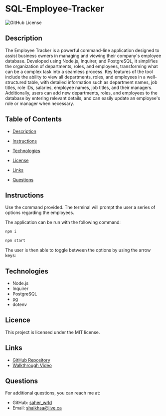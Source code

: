 # SQL-Employee-Tracker
![GitHub License](https://img.shields.io/badge/License-MIT-blue.svg)


## Description

The Employee Tracker is a powerful command-line application designed to assist business owners in managing and viewing their company's employee database. Developed using Node.js, Inquirer, and PostgreSQL, it simplifies the organization of departments, roles, and employees, transforming what can be a complex task into a seamless process. Key features of the tool include the ability to view all departments, roles, and employees in a well-structured table, with detailed information such as department names, job titles, role IDs, salaries, employee names, job titles, and their managers. Additionally, users can add new departments, roles, and employees to the database by entering relevant details, and can easily update an employee's role or manager when necessary.


## Table of Contents

* [Description](#description)

* [Instructions](#instructions)

* [Technologies](#technologies)

* [License](#license)

* [Links](#links)

* [Questions](#questions)


## Instructions

Use the command provided. The terminal will prompt the user a series of options regarding the employees. 

The application can be run with the following command:

```bash
npm i
```

```bash
npm start
```

The user is then able to toggle between the options by using the arrow keys:


## Technologies
* Node.js
* Inquirer
* PostgreSQL
* pg
* dotenv

## Licence 

This project is licensed under the MIT license.


## Links

* [GitHub Repository](https://github.com/saher-wrld/SQL-Employee-Tracker)
* [Walkthrough Video](https://drive.google.com/file/d/1Qzd2Z_eQXp07fv-SxgRTVwmxlJzi-X_P/view?usp=sharing)


## Questions

For additional questions, you can reach me at:
- GitHub: [saher_wrld](https://github.com/saher-wrld)
- Email: [shaikhsa@live.ca](mailto:shaikhsa@live.ca)
 
